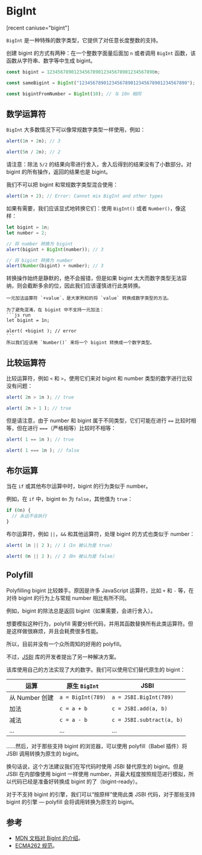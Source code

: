 # BigInt

[recent caniuse="bigint"]

`BigInt` 是一种特殊的数字类型，它提供了对任意长度整数的支持。

创建 bigint 的方式有两种：在一个整数字面量后面加 `n` 或者调用 `BigInt` 函数，该函数从字符串、数字等中生成 bigint。

```js
const bigint = 1234567890123456789012345678901234567890n;

const sameBigint = BigInt("1234567890123456789012345678901234567890");

const bigintFromNumber = BigInt(10); // 与 10n 相同
```

## 数学运算符

`BigInt` 大多数情况下可以像常规数字类型一样使用，例如：

```js run
alert(1n + 2n); // 3

alert(5n / 2n); // 2
```

请注意：除法 `5/2` 的结果向零进行舍入，舍入后得到的结果没有了小数部分。对 bigint 的所有操作，返回的结果也是 bigint。

我们不可以把 bigint 和常规数字类型混合使用：

```js run
alert(1n + 2); // Error: Cannot mix BigInt and other types
```

如果有需要，我们应该显式地转换它们：使用 `BigInt()` 或者 `Number()`，像这样：

```js run
let bigint = 1n;
let number = 2;

// 将 number 转换为 bigint
alert(bigint + BigInt(number)); // 3

// 将 bigint 转换为 number
alert(Number(bigint) + number); // 3
```

转换操作始终是静默的，绝不会报错，但是如果 bigint 太大而数字类型无法容纳，则会截断多余的位，因此我们应该谨慎进行此类转换。

````smart header="BigInt 不支持一元加法"
一元加法运算符 `+value`，是大家熟知的将 `value` 转换成数字类型的方法。

为了避免混淆，在 bigint 中不支持一元加法：
```js run
let bigint = 1n;

alert( +bigint ); // error
```
所以我们应该用 `Number()` 来将一个 bigint 转换成一个数字类型。
````

## 比较运算符

比较运算符，例如 `<` 和 `>`，使用它们来对 bigint 和 number 类型的数字进行比较没有问题：

```js run
alert( 2n > 1n ); // true

alert( 2n > 1 ); // true
```

但是请注意，由于 number 和 bigint 属于不同类型，它们可能在进行 `==` 比较时相等，但在进行 `===`（严格相等）比较时不相等：

```js run
alert( 1 == 1n ); // true

alert( 1 === 1n ); // false
```

## 布尔运算

当在 `if` 或其他布尔运算中时，bigint 的行为类似于 number。

例如，在 `if` 中，bigint `0n` 为 `false`，其他值为 `true`：

```js run
if (0n) {
  // 永远不会执行
}
```

布尔运算符，例如 `||`，`&&` 和其他运算符，处理 bigint 的方式也类似于 number：

```js run
alert( 1n || 2 ); // 1（1n 被认为是 true）

alert( 0n || 2 ); // 2（0n 被认为是 false）
```

## Polyfill

Polyfilling bigint 比较棘手。原因是许多 JavaScript 运算符，比如 `+` 和 `-` 等，在对待 bigint 的行为上与常规 number 相比有所不同。

例如，bigint 的除法总是返回 bigint（如果需要，会进行舍入）。

想要模拟这种行为，polyfill 需要分析代码，并用其函数替换所有此类运算符。但是这样做很麻烦，并且会耗费很多性能。

所以，目前并没有一个众所周知的好用的 polyfill。

不过，[JSBI](https://github.com/GoogleChromeLabs/jsbi) 库的开发者提出了另一种解决方案。

该库使用自己的方法实现了大的数字。我们可以使用它们替代原生的 bigint：

| 运算 | 原生 `BigInt` | JSBI |
|-----------|-----------------|------|
| 从 Number 创建 | `a = BigInt(789)` | `a = JSBI.BigInt(789)` |
| 加法 | `c = a + b` | `c = JSBI.add(a, b)` |
| 减法 | `c = a - b` | `c = JSBI.subtract(a, b)` |
| ... | ... | ... |

……然后，对于那些支持 bigint 的浏览器，可以使用 polyfill（Babel 插件）将 JSBI 调用转换为原生的 bigint。

换句话说，这个方法建议我们在写代码时使用 JSBI 替代原生的 bigint。但是 JSBI 在内部像使用 bigint 一样使用 number，并最大程度按照规范进行模拟，所以代码已经是准备好转换成 bigint 的了（bigint-ready）。

对于不支持 bigint 的引擎，我们可以“按原样”使用此类 JSBI 代码，对于那些支持 bigint 的引擎 — polyfill 会将调用转换为原生的 bigint。

## 参考

- [MDN 文档对 BigInt 的介绍](https://developer.mozilla.org/en-US/docs/Web/JavaScript/Reference/Global_Objects/BigInt)。
- [ECMA262 规范](https://tc39.es/ecma262/#sec-bigint-objects)。
